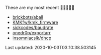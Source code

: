 These are my most recent 🌟🌟🌟🌟🌟

* [brickbots/aball](https://github.com/brickbots/aball)
* [KMKfw/kmk_firmware](https://github.com/KMKfw/kmk_firmware)
* [sickcodes/baudrate](https://github.com/sickcodes/baudrate)
* [onedr0p/exportarr](https://github.com/onedr0p/exportarr)
* [insomniacslk/dhcp](https://github.com/insomniacslk/dhcp)

Last updated: 2020-10-03T03:10:38.503145
